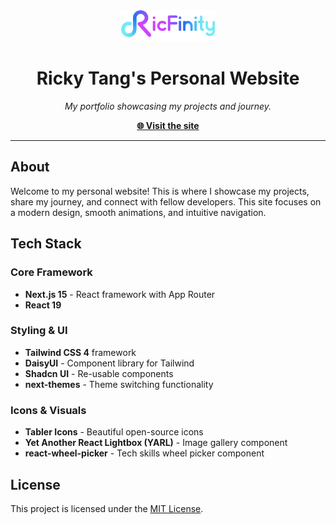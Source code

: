 <div align="center">
    <img src="/public/logo_ricfinity.png" alt="RicFinity" width="150" />
    <h1>
        Ricky Tang's Personal Website
    </h1>
    <p>
        <em>My portfolio showcasing my projects and journey.</em>
    </p>
    <a href="https://rickyt.tech">
        <strong>🌐 Visit the site</strong>
    </a>
</div>

---

## About

Welcome to my personal website! This is where I showcase my projects, share my journey, and connect with fellow developers. This site focuses on a modern design, smooth animations, and intuitive navigation.

## Tech Stack

### Core Framework

- **Next.js 15** - React framework with App Router
- **React 19**

### Styling & UI

- **Tailwind CSS 4** framework
- **DaisyUI** - Component library for Tailwind
- **Shadcn UI** - Re-usable components
- **next-themes** - Theme switching functionality

### Icons & Visuals

- **Tabler Icons** - Beautiful open-source icons
- **Yet Another React Lightbox (YARL)** - Image gallery component
- **react-wheel-picker** - Tech skills wheel picker component

## License

This project is licensed under the [MIT License](LICENSE).
